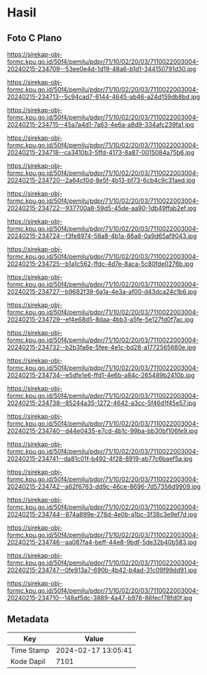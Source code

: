 # Hasil

## Foto C Plano

https://sirekap-obj-formc.kpu.go.id/50f4/pemilu/pdpr/71/10/02/20/03/7110022003004-20240215-234709--53ee0e4d-1d19-48a6-b1d1-344150791d30.jpg

https://sirekap-obj-formc.kpu.go.id/50f4/pemilu/pdpr/71/10/02/20/03/7110022003004-20240215-234713--5c94cad7-6144-4645-ab46-a24d159db8bd.jpg

https://sirekap-obj-formc.kpu.go.id/50f4/pemilu/pdpr/71/10/02/20/03/7110022003004-20240215-234715--45a7a4d1-7a63-4e6a-a8d9-334afc239fa1.jpg

https://sirekap-obj-formc.kpu.go.id/50f4/pemilu/pdpr/71/10/02/20/03/7110022003004-20240215-234718--ca3410b3-5ffd-4173-8a87-0015084a75b6.jpg

https://sirekap-obj-formc.kpu.go.id/50f4/pemilu/pdpr/71/10/02/20/03/7110022003004-20240215-234720--2a64cf0d-8e5f-4b13-bf73-6cb4c9c31aed.jpg

https://sirekap-obj-formc.kpu.go.id/50f4/pemilu/pdpr/71/10/02/20/03/7110022003004-20240215-234722--937700a8-59d5-45de-aa90-1db49ffab2ef.jpg

https://sirekap-obj-formc.kpu.go.id/50f4/pemilu/pdpr/71/10/02/20/03/7110022003004-20240215-234724--f3fe8974-58a8-4b1a-86a8-0a9d65af9043.jpg

https://sirekap-obj-formc.kpu.go.id/50f4/pemilu/pdpr/71/10/02/20/03/7110022003004-20240215-234725--b1a1c562-ffdc-4d7e-8aca-5c80fde0276b.jpg

https://sirekap-obj-formc.kpu.go.id/50f4/pemilu/pdpr/71/10/02/20/03/7110022003004-20240215-234727--b9682f39-6a1a-4e3a-af00-d43dca24c1b6.jpg

https://sirekap-obj-formc.kpu.go.id/50f4/pemilu/pdpr/71/10/02/20/03/7110022003004-20240215-234729--ef4e68d5-8daa-4bb3-a5fe-5e127fd0f7ac.jpg

https://sirekap-obj-formc.kpu.go.id/50f4/pemilu/pdpr/71/10/02/20/03/7110022003004-20240215-234732--b2b3fa6e-5fee-4e1c-bd28-a1772565680e.jpg

https://sirekap-obj-formc.kpu.go.id/50f4/pemilu/pdpr/71/10/02/20/03/7110022003004-20240215-234734--e5dfe1e6-ffd1-4e6b-a84c-265489b2410b.jpg

https://sirekap-obj-formc.kpu.go.id/50f4/pemilu/pdpr/71/10/02/20/03/7110022003004-20240215-234738--85244a35-1272-4642-a3cc-5f46d1f45e57.jpg

https://sirekap-obj-formc.kpu.go.id/50f4/pemilu/pdpr/71/10/02/20/03/7110022003004-20240215-234740--d44e0435-e7cd-4b1c-99ba-bb30bf106fe9.jpg

https://sirekap-obj-formc.kpu.go.id/50f4/pemilu/pdpr/71/10/02/20/03/7110022003004-20240215-234741--da81c01f-b492-4f28-8919-ab77c6baef5a.jpg

https://sirekap-obj-formc.kpu.go.id/50f4/pemilu/pdpr/71/10/02/20/03/7110022003004-20240215-234742--a62f6763-dd9c-46ce-8696-7d57356d9909.jpg

https://sirekap-obj-formc.kpu.go.id/50f4/pemilu/pdpr/71/10/02/20/03/7110022003004-20240215-234744--874a899e-278d-4e0b-a1bc-3f38c3e9ef7d.jpg

https://sirekap-obj-formc.kpu.go.id/50f4/pemilu/pdpr/71/10/02/20/03/7110022003004-20240215-234746--aa087fa4-beff-44e8-9bdf-5de32b40b583.jpg

https://sirekap-obj-formc.kpu.go.id/50f4/pemilu/pdpr/71/10/02/20/03/7110022003004-20240215-234747--0fe913a7-690b-4b42-b4ad-31c09f99dd91.jpg

https://sirekap-obj-formc.kpu.go.id/50f4/pemilu/pdpr/71/10/02/20/03/7110022003004-20240215-234710--148af5dc-3889-4a47-b978-86fecf78fd0f.jpg


## Metadata

| Key        | Value               |
| ---------- | ------------------- |
| Time Stamp | 2024-02-17 13:05:41 |
| Kode Dapil | 7101                |



